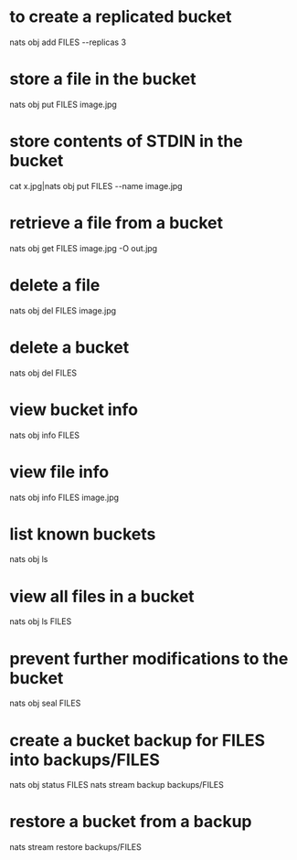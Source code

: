 # to create a replicated bucket
nats obj add FILES --replicas 3

# store a file in the bucket
nats obj put FILES image.jpg

# store contents of STDIN in the bucket
cat x.jpg|nats obj put FILES --name image.jpg

# retrieve a file from a bucket
nats obj get FILES image.jpg -O out.jpg

# delete a file
nats obj del FILES image.jpg

# delete a bucket
nats obj del FILES

# view bucket info
nats obj info FILES

# view file info
nats obj info FILES image.jpg

# list known buckets
nats obj ls

# view all files in a bucket
nats obj ls FILES

# prevent further modifications to the bucket
nats obj seal FILES

# create a bucket backup for FILES into backups/FILES
nats obj status FILES
nats stream backup <stream name> backups/FILES

# restore a bucket from a backup
nats stream restore <stream name> backups/FILES
